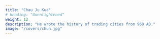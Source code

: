 ```yaml
---
title: "Chau Ju Kua"
# heading: "Unenlightened"
weight: 12
description: "He wrote the history of trading cities from 960 AD."
image: "/covers/chun.jpg"
---
```


